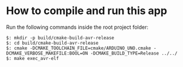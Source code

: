 # How to compile and run this app

Run the following commands inside the root project folder:

    $: mkdir -p build/cmake-build-avr-release
    $: cd build/cmake-build-avr-release
    $: cmake -DCMAKE_TOOLCHAIN_FILE=cmake/ARDUINO_UNO.cmake -DCMAKE_VERBOSE_MAKEFILE:BOOL=ON -DCMAKE_BUILD_TYPE=Release ../../
    $: make exec_avr-elf


